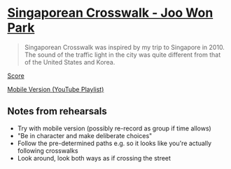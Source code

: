# [Singaporean Crosswalk - Joo Won Park](https://joowonpark.net/crosswalkupdates/)

> Singaporean Crosswalk was inspired by my trip to Singapore in 2010. The sound of the traffic light in the city was quite different from that of the United States and Korea.

[Score](Instructions.pdf)  
  
[Mobile Version (YouTube Playlist)](https://youtube.com/playlist?list=PLfKpvkSDJYaE02JbBTbjHtpD5cyM2hiLD)  
  
## Notes from rehearsals
- Try with mobile version (possibly re-record as group if time allows)
- "Be in character and make deliberate choices"
- Follow the pre-determined paths e.g. so it looks like you're actually following crosswalks
- Look around, look both ways as if crossing the street